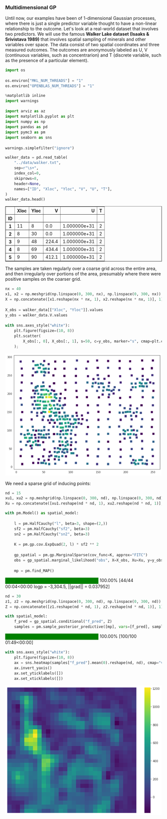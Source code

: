### Multidimensional GP

Until now, our examples have been of 1-dimensional Gaussian processes, where there is just a single predictor variable thought to have a non-linear relationship to the outcome. Let's look at a real-world dataset that involves two predictors. We will use the famous **Walker Lake dataset (Isaaks & Srivistava 1989)** that involves spatial sampling of minerals and other variables over space. The data consist of two spatial coordinates and three measured outcomes. The outcomes are anonymously labeled as U, V (continuous variables, such as concentrarion) and T (discrete variable, such as the presence of a particular element).

```python
import os

os.environ["MKL_NUM_THREADS"] = "1"
os.environ["OPENBLAS_NUM_THREADS"] = "1"
```

```python
%matplotlib inline
import warnings

import arviz as az
import matplotlib.pyplot as plt
import numpy as np
import pandas as pd
import pymc3 as pm
import seaborn as sns

warnings.simplefilter("ignore")
```

```python
walker_data = pd.read_table(
    "../data/walker.txt",
    sep=r"\s+",
    index_col=0,
    skiprows=8,
    header=None,
    names=["ID", "Xloc", "Yloc", "V", "U", "T"],
)
walker_data.head()
```

<div>
<style scoped>
    .dataframe tbody tr th:only-of-type {
        vertical-align: middle;
    }

    .dataframe tbody tr th {
        vertical-align: top;
    }

    .dataframe thead th {
        text-align: right;
    }
</style>
<table border="1" class="dataframe">
  <thead>
    <tr style="text-align: right;">
      <th></th>
      <th>Xloc</th>
      <th>Yloc</th>
      <th>V</th>
      <th>U</th>
      <th>T</th>
    </tr>
    <tr>
      <th>ID</th>
      <th></th>
      <th></th>
      <th></th>
      <th></th>
      <th></th>
    </tr>
  </thead>
  <tbody>
    <tr>
      <th>1</th>
      <td>11</td>
      <td>8</td>
      <td>0.0</td>
      <td>1.000000e+31</td>
      <td>2</td>
    </tr>
    <tr>
      <th>2</th>
      <td>8</td>
      <td>30</td>
      <td>0.0</td>
      <td>1.000000e+31</td>
      <td>2</td>
    </tr>
    <tr>
      <th>3</th>
      <td>9</td>
      <td>48</td>
      <td>224.4</td>
      <td>1.000000e+31</td>
      <td>2</td>
    </tr>
    <tr>
      <th>4</th>
      <td>8</td>
      <td>69</td>
      <td>434.4</td>
      <td>1.000000e+31</td>
      <td>2</td>
    </tr>
    <tr>
      <th>5</th>
      <td>9</td>
      <td>90</td>
      <td>412.1</td>
      <td>1.000000e+31</td>
      <td>2</td>
    </tr>
  </tbody>
</table>
</div>

The samples are taken regularly over a coarse grid across the entire area, and then irregularly over portions of the area, presumably where there were positive samples on the coarser grid.

```python
nx = 40
x1, x2 = np.meshgrid(np.linspace(0, 300, nx), np.linspace(0, 300, nx))
X = np.concatenate([x1.reshape(nx * nx, 1), x2.reshape(nx * nx, 1)], 1)

X_obs = walker_data[["Xloc", "Yloc"]].values
y_obs = walker_data.V.values

with sns.axes_style("white"):
    plt.figure(figsize=(10, 8))
    plt.scatter(
        X_obs[:, 0], X_obs[:, 1], s=50, c=y_obs, marker="s", cmap=plt.cm.viridis
    );
```

![png](multidimensional_gp_files/multidimensional_gp_5_0.png)

We need a sparse grid of inducing points:

```python
nd = 15
xu1, xu2 = np.meshgrid(np.linspace(0, 300, nd), np.linspace(0, 300, nd))
Xu = np.concatenate([xu1.reshape(nd * nd, 1), xu2.reshape(nd * nd, 1)], 1)
```

```python
with pm.Model() as spatial_model:

    l = pm.HalfCauchy("l", beta=3, shape=(2,))
    sf2 = pm.HalfCauchy("sf2", beta=3)
    sn2 = pm.HalfCauchy("sn2", beta=3)

    K = pm.gp.cov.ExpQuad(2, l) * sf2 ** 2

    gp_spatial = pm.gp.MarginalSparse(cov_func=K, approx="FITC")
    obs = gp_spatial.marginal_likelihood("obs", X=X_obs, Xu=Xu, y=y_obs, noise=sn2)

    mp = pm.find_MAP()
```

<div>
    <style>
        /*Turns off some styling*/
        progress {
            /*gets rid of default border in Firefox and Opera.*/
            border: none;
            /*Needs to be in here for Safari polyfill so background images work as expected.*/
            background-size: auto;
        }
        .progress-bar-interrupted, .progress-bar-interrupted::-webkit-progress-bar {
            background: #F44336;
        }
    </style>
  <progress value='44' class='' max='44' style='width:300px; height:20px; vertical-align: middle;'></progress>
  100.00% [44/44 00:04<00:00 logp = -3,304.5, ||grad|| = 0.037952]
</div>

```python
nd = 30
z1, z2 = np.meshgrid(np.linspace(0, 300, nd), np.linspace(0, 300, nd))
Z = np.concatenate([z1.reshape(nd * nd, 1), z2.reshape(nd * nd, 1)], 1)
```

```python
with spatial_model:
    f_pred = gp_spatial.conditional("f_pred", Z)
    samples = pm.sample_posterior_predictive([mp], vars=[f_pred], samples=100)
```

<div>
    <style>
        /*Turns off some styling*/
        progress {
            /*gets rid of default border in Firefox and Opera.*/
            border: none;
            /*Needs to be in here for Safari polyfill so background images work as expected.*/
            background-size: auto;
        }
        .progress-bar-interrupted, .progress-bar-interrupted::-webkit-progress-bar {
            background: #F44336;
        }
    </style>
  <progress value='100' class='' max='100' style='width:300px; height:20px; vertical-align: middle;'></progress>
  100.00% [100/100 01:49<00:00]
</div>

```python
with sns.axes_style("white"):
    plt.figure(figsize=(10, 8))
    ax = sns.heatmap(samples["f_pred"].mean(0).reshape(nd, nd), cmap="viridis")
    ax.invert_yaxis()
    ax.set_yticklabels([])
    ax.set_xticklabels([])
```

![png](multidimensional_gp_files/multidimensional_gp_11_0.png)

```python

```
